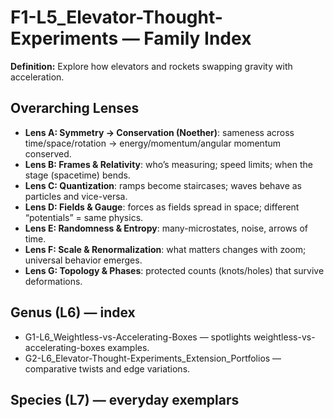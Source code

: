 # F1-L5_Elevator-Thought-Experiments — Family Index
**Definition:** Explore how elevators and rockets swapping gravity with acceleration.

## Overarching Lenses

- **Lens A: Symmetry -> Conservation (Noether)**: sameness across time/space/rotation → energy/momentum/angular momentum conserved.
- **Lens B: Frames & Relativity**: who’s measuring; speed limits; when the stage (spacetime) bends.
- **Lens C: Quantization**: ramps become staircases; waves behave as particles and vice-versa.
- **Lens D: Fields & Gauge**: forces as fields spread in space; different “potentials” = same physics.
- **Lens E: Randomness & Entropy**: many-microstates, noise, arrows of time.
- **Lens F: Scale & Renormalization**: what matters changes with zoom; universal behavior emerges.
- **Lens G: Topology & Phases**: protected counts (knots/holes) that survive deformations.

## Genus (L6) — index
- G1-L6_Weightless-vs-Accelerating-Boxes — spotlights weightless-vs-accelerating-boxes examples.
- G2-L6_Elevator-Thought-Experiments_Extension_Portfolios — comparative twists and edge variations.

## Species (L7) — everyday exemplars
